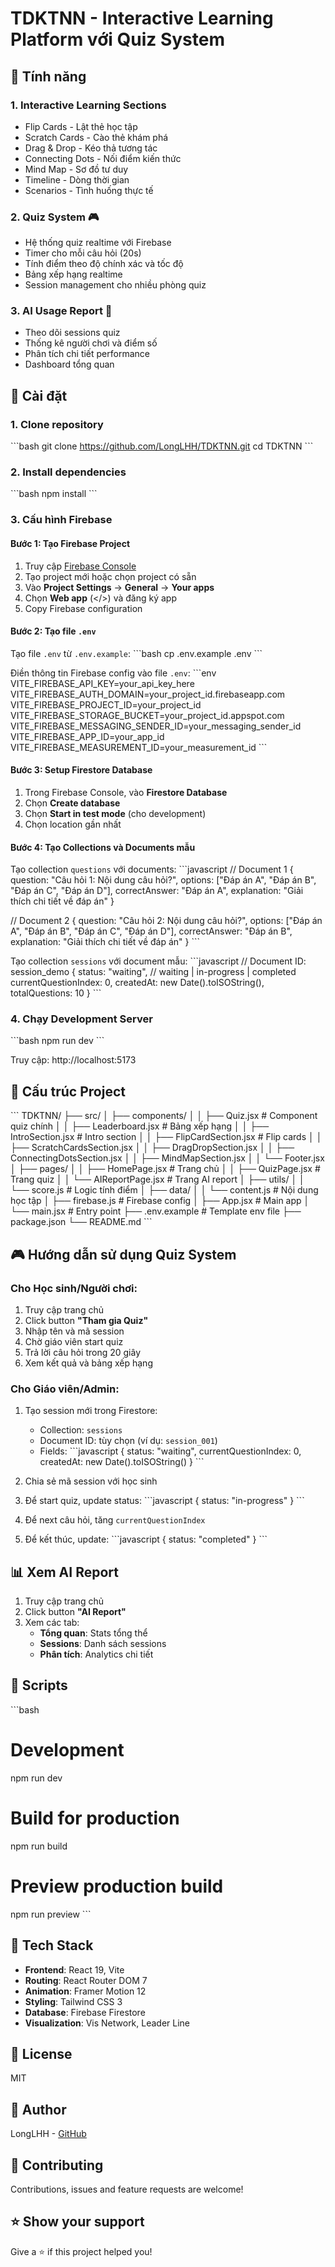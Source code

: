 # TDKTNN - Interactive Learning Platform với Quiz System

## 🎯 Tính năng

### 1. **Interactive Learning Sections**
- Flip Cards - Lật thẻ học tập
- Scratch Cards - Cào thẻ khám phá
- Drag & Drop - Kéo thả tương tác
- Connecting Dots - Nối điểm kiến thức
- Mind Map - Sơ đồ tư duy
- Timeline - Dòng thời gian
- Scenarios - Tình huống thực tế

### 2. **Quiz System** 🎮
- Hệ thống quiz realtime với Firebase
- Timer cho mỗi câu hỏi (20s)
- Tính điểm theo độ chính xác và tốc độ
- Bảng xếp hạng realtime
- Session management cho nhiều phòng quiz

### 3. **AI Usage Report** 🤖
- Theo dõi sessions quiz
- Thống kê người chơi và điểm số
- Phân tích chi tiết performance
- Dashboard tổng quan

## 🚀 Cài đặt

### 1. Clone repository
\`\`\`bash
git clone https://github.com/LongLHH/TDKTNN.git
cd TDKTNN
\`\`\`

### 2. Install dependencies
\`\`\`bash
npm install
\`\`\`

### 3. Cấu hình Firebase

#### Bước 1: Tạo Firebase Project
1. Truy cập [Firebase Console](https://console.firebase.google.com/)
2. Tạo project mới hoặc chọn project có sẵn
3. Vào **Project Settings** → **General** → **Your apps**
4. Chọn **Web app** (</>) và đăng ký app
5. Copy Firebase configuration

#### Bước 2: Tạo file `.env`
Tạo file `.env` từ `.env.example`:
\`\`\`bash
cp .env.example .env
\`\`\`

Điền thông tin Firebase config vào file `.env`:
\`\`\`env
VITE_FIREBASE_API_KEY=your_api_key_here
VITE_FIREBASE_AUTH_DOMAIN=your_project_id.firebaseapp.com
VITE_FIREBASE_PROJECT_ID=your_project_id
VITE_FIREBASE_STORAGE_BUCKET=your_project_id.appspot.com
VITE_FIREBASE_MESSAGING_SENDER_ID=your_messaging_sender_id
VITE_FIREBASE_APP_ID=your_app_id
VITE_FIREBASE_MEASUREMENT_ID=your_measurement_id
\`\`\`

#### Bước 3: Setup Firestore Database
1. Trong Firebase Console, vào **Firestore Database**
2. Chọn **Create database**
3. Chọn **Start in test mode** (cho development)
4. Chọn location gần nhất

#### Bước 4: Tạo Collections và Documents mẫu

Tạo collection `questions` với documents:
\`\`\`javascript
// Document 1
{
  question: "Câu hỏi 1: Nội dung câu hỏi?",
  options: ["Đáp án A", "Đáp án B", "Đáp án C", "Đáp án D"],
  correctAnswer: "Đáp án A",
  explanation: "Giải thích chi tiết về đáp án"
}

// Document 2
{
  question: "Câu hỏi 2: Nội dung câu hỏi?",
  options: ["Đáp án A", "Đáp án B", "Đáp án C", "Đáp án D"],
  correctAnswer: "Đáp án B",
  explanation: "Giải thích chi tiết về đáp án"
}
\`\`\`

Tạo collection `sessions` với document mẫu:
\`\`\`javascript
// Document ID: session_demo
{
  status: "waiting", // waiting | in-progress | completed
  currentQuestionIndex: 0,
  createdAt: new Date().toISOString(),
  totalQuestions: 10
}
\`\`\`

### 4. Chạy Development Server
\`\`\`bash
npm run dev
\`\`\`

Truy cập: http://localhost:5173

## 📂 Cấu trúc Project

\`\`\`
TDKTNN/
├── src/
│   ├── components/
│   │   ├── Quiz.jsx              # Component quiz chính
│   │   ├── Leaderboard.jsx       # Bảng xếp hạng
│   │   ├── IntroSection.jsx      # Intro section
│   │   ├── FlipCardSection.jsx   # Flip cards
│   │   ├── ScratchCardsSection.jsx
│   │   ├── DragDropSection.jsx
│   │   ├── ConnectingDotsSection.jsx
│   │   ├── MindMapSection.jsx
│   │   └── Footer.jsx
│   ├── pages/
│   │   ├── HomePage.jsx          # Trang chủ
│   │   ├── QuizPage.jsx          # Trang quiz
│   │   └── AIReportPage.jsx      # Trang AI report
│   ├── utils/
│   │   └── score.js              # Logic tính điểm
│   ├── data/
│   │   └── content.js            # Nội dung học tập
│   ├── firebase.js               # Firebase config
│   ├── App.jsx                   # Main app
│   └── main.jsx                  # Entry point
├── .env.example                  # Template env file
├── package.json
└── README.md
\`\`\`

## 🎮 Hướng dẫn sử dụng Quiz System

### Cho Học sinh/Người chơi:
1. Truy cập trang chủ
2. Click button **"Tham gia Quiz"**
3. Nhập tên và mã session
4. Chờ giáo viên start quiz
5. Trả lời câu hỏi trong 20 giây
6. Xem kết quả và bảng xếp hạng

### Cho Giáo viên/Admin:
1. Tạo session mới trong Firestore:
   - Collection: `sessions`
   - Document ID: tùy chọn (ví dụ: `session_001`)
   - Fields:
     \`\`\`javascript
     {
       status: "waiting",
       currentQuestionIndex: 0,
       createdAt: new Date().toISOString()
     }
     \`\`\`

2. Chia sẻ mã session với học sinh

3. Để start quiz, update status:
   \`\`\`javascript
   {
     status: "in-progress"
   }
   \`\`\`

4. Để next câu hỏi, tăng `currentQuestionIndex`

5. Để kết thúc, update:
   \`\`\`javascript
   {
     status: "completed"
   }
   \`\`\`

## 📊 Xem AI Report

1. Truy cập trang chủ
2. Click button **"AI Report"**
3. Xem các tab:
   - **Tổng quan**: Stats tổng thể
   - **Sessions**: Danh sách sessions
   - **Phân tích**: Analytics chi tiết

## 🔧 Scripts

\`\`\`bash
# Development
npm run dev

# Build for production
npm run build

# Preview production build
npm run preview
\`\`\`

## 🎨 Tech Stack

- **Frontend**: React 19, Vite
- **Routing**: React Router DOM 7
- **Animation**: Framer Motion 12
- **Styling**: Tailwind CSS 3
- **Database**: Firebase Firestore
- **Visualization**: Vis Network, Leader Line

## 📝 License

MIT

## 👤 Author

LongLHH - [GitHub](https://github.com/LongLHH)

## 🤝 Contributing

Contributions, issues and feature requests are welcome!

## ⭐ Show your support

Give a ⭐️ if this project helped you!
